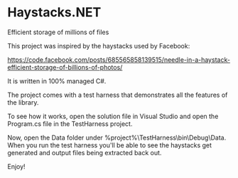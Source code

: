 # Haystacks.NET


Efficient storage of millions of files

This project was inspired by the haystacks used by Facebook:

https://code.facebook.com/posts/685565858139515/needle-in-a-haystack-efficient-storage-of-billions-of-photos/

It is written in 100% managed C#.

The project comes with a test harness that demonstrates all the features of the library.

To see how it works, open the solution file in Visual Studio and open the Program.cs file in the TestHarness project.

Now, open the Data folder under %project%\TestHarness\bin\Debug\Data. When you run the test harness you'll be able to see the haystacks get generated and output files being extracted back out.

Enjoy!
